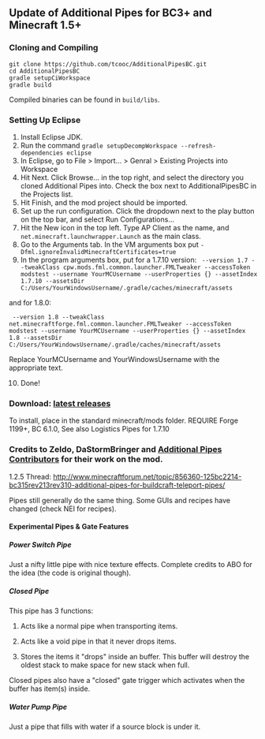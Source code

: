 ## Update of Additional Pipes for BC3+ and Minecraft 1.5+

### Cloning and Compiling ###

    git clone https://github.com/tcooc/AdditionalPipesBC.git
    cd AdditionalPipesBC
    gradle setupCiWorkspace
    gradle build
Compiled binaries can be found in `build/libs`.
    
### Setting Up Eclipse ###
1. Install Eclipse JDK.
2. Run the command `gradle setupDecompWorkspace --refresh-dependencies eclipse`
3. In Eclipse, go to File > Import... > Genral > Existing Projects into Workspace
4. Hit Next.  Click Browse... in the top right, and select the directory you cloned Additional Pipes into.  Check the box next to AdditionalPipesBC in the Projects list.
5. Hit Finish, and the mod project should be imported.
6. Set up the run configuration.  Click the dropdown next to the play button on the top bar, and select Run Configurations...
7. Hit the New icon in the top left.  Type AP Client as the name, and `net.minecraft.launchwrapper.Launch` as the main class.
8. Go to the Arguments tab.  In the VM arguments box put `-Dfml.ignoreInvalidMinecraftCertificates=true`
9. In the program arguments box, put for a 1.7.10 version:
``` --version 1.7 --tweakClass cpw.mods.fml.common.launcher.FMLTweaker --accessToken        modstest --username YourMCUsername --userProperties {} --assetIndex 1.7.10 --assetsDir C:/Users/YourWindowsUsername/.gradle/caches/minecraft/assets```

and for 1.8.0:

``` --version 1.8 --tweakClass net.minecraftforge.fml.common.launcher.FMLTweaker --accessToken modstest --username YourMCUsername --userProperties {} --assetIndex 1.8 --assetsDir C:/Users/YourWindowsUsername/.gradle/caches/minecraft/assets```

Replace YourMCUsername and YourWindowsUsername with the appropriate text.

10. Done!

### Download: [latest releases](https://github.com/tcooc/AdditionalPipesBC/releases) ####
To install, place in the standard minecraft/mods folder.
REQUIRE Forge 1199+, BC 6.1.0, See also Logistics Pipes for 1.7.10
### Credits to Zeldo, DaStormBringer and [Additional Pipes Contributors](https://github.com/tcooc/AdditionalPipesBC/graphs/contributors) for their work on the mod.

1.2.5 Thread: http://www.minecraftforum.net/topic/856360-125bc2214-bc315rev213rev310-additional-pipes-for-buildcraft-teleport-pipes/

Pipes still generally do the same thing. Some GUIs and recipes have changed (check NEI for recipes).

#### Experimental Pipes & Gate Features ####

##### Power Switch Pipe #####

Just a nifty little pipe with nice texture effects. Complete credits to ABO for the idea (the code is original though).

##### Closed Pipe #####

This pipe has 3 functions:

1. Acts like a normal pipe when transporting items.

2. Acts like a void pipe in that it never drops items.

3. Stores the items it "drops" inside an buffer. This buffer will destroy the oldest stack to make space for new stack when full.

Closed pipes also have a "closed" gate trigger which activates when the buffer has item(s) inside.

##### Water Pump Pipe #####

Just a pipe that fills with water if a source block is under it.